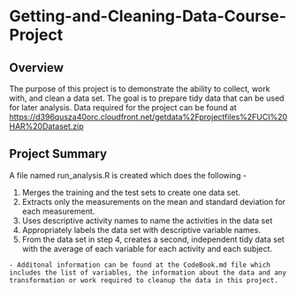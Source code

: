 # Getting-and-Cleaning-Data-Course-Project

## Overview

   The purpose of this project is to demonstrate the ability to collect, work with, and clean a data set. The goal is to prepare tidy data that can be used for later analysis.
   Data required for the project can be found at https://d396qusza40orc.cloudfront.net/getdata%2Fprojectfiles%2FUCI%20HAR%20Dataset.zip

## Project Summary
   A file named run_analysis.R is created which does the following - 
   1. Merges the training and the test sets to create one data set.
   2. Extracts only the measurements on the mean and standard deviation for each measurement.
   3. Uses descriptive activity names to name the activities in the data set
   4. Appropriately labels the data set with descriptive variable names.
   5. From the data set in step 4, creates a second, independent tidy data set with the average of each variable for each activity and each subject.
    
    - Additonal information can be found at the CodeBook.md file which includes the list of variables, the information about the data and any transformation or work required to cleanup the data in this project.

